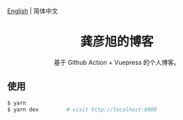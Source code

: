 [English](./README.md) | 简体中文

<h1 align="center">龚彦旭的博客</h1>

<div align="center">

基于 Github Action + Vuepress 的个人博客。

</div>

## 使用

```bash
$ yarn
$ yarn dev         # visit http://localhost:8000
```
